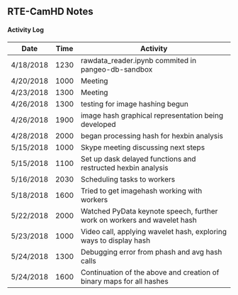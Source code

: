 ## RTE-CamHD Notes

#### Activity Log

|Date       | Time  | Activity                         |
|-----------|-------|---------                         |
| 4/18/2018 | 1230  | rawdata_reader.ipynb commited in pangeo-db-sandbox   |
| 4/20/2018 | 1000  | Meeting                          |
| 4/23/2018 | 1300  | Meeting                          |
| 4/26/2018 | 1300  | testing for image hashing begun  |
| 4/26/2018 | 1900  | image hash graphical representation being developed |
| 4/28/2018 | 2000  | began processing hash for hexbin analysis |
| 5/15/2018 | 1000  | Skype meeting discussing next steps |
| 5/15/2018 | 1100  | Set up dask delayed functions and restructed hexbin analysis|
| 5/16/2018 | 2030  |  Scheduling tasks to workers|
|5/18/2018 |  1600  | Tried to get imagehash working with workers|
| 5/22/2018 | 2000  | Watched PyData keynote speech, further work on workers and wavelet hash |
| 5/23/2018 | 1000  | Video call, applying wavelet hash, exploring ways to display hash |
| 5/24/2018 | 1300  | Debugging error from phash and avg hash calls |
| 5/24/2018 | 1600  | Continuation of the above and creation of binary maps for all hashes |


